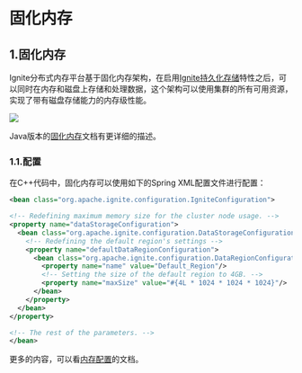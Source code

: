 # 固化内存
## 1.固化内存
Ignite分布式内存平台基于固化内存架构，在启用[Ignite持久化存储](/doc/2.7.0/cpp/Persistence.md#_1-ignite持久化)特性之后，可以同时在内存和磁盘上存储和处理数据，这个架构可以使用集群的所有可用资源，实现了带有磁盘存储能力的内存级性能。

![](https://files.readme.io/ac2ff0d-durable-memory.png)

Java版本的[固化内存](/doc/2.7.0/java/DurableMemory.md)文档有更详细的描述。
### 1.1.配置
在C++代码中，固化内存可以使用如下的Spring XML配置文件进行配置：
```xml
<bean class="org.apache.ignite.configuration.IgniteConfiguration">

<!-- Redefining maximum memory size for the cluster node usage. -->
<property name="dataStorageConfiguration">
  <bean class="org.apache.ignite.configuration.DataStorageConfiguration">
    <!-- Redefining the default region's settings -->
    <property name="defaultDataRegionConfiguration">
      <bean class="org.apache.ignite.configuration.DataRegionConfiguration">
        <property name="name" value="Default_Region"/>
        <!-- Setting the size of the default region to 4GB. -->
        <property name="maxSize" value="#{4L * 1024 * 1024 * 1024}"/>
      </bean>
    </property>
  </bean>
</property>

<!-- The rest of the parameters. -->
</bean>
```
更多的内容，可以看[内存配置](/doc/2.7.0/java/DurableMemory.md#_3-内存配置)的文档。